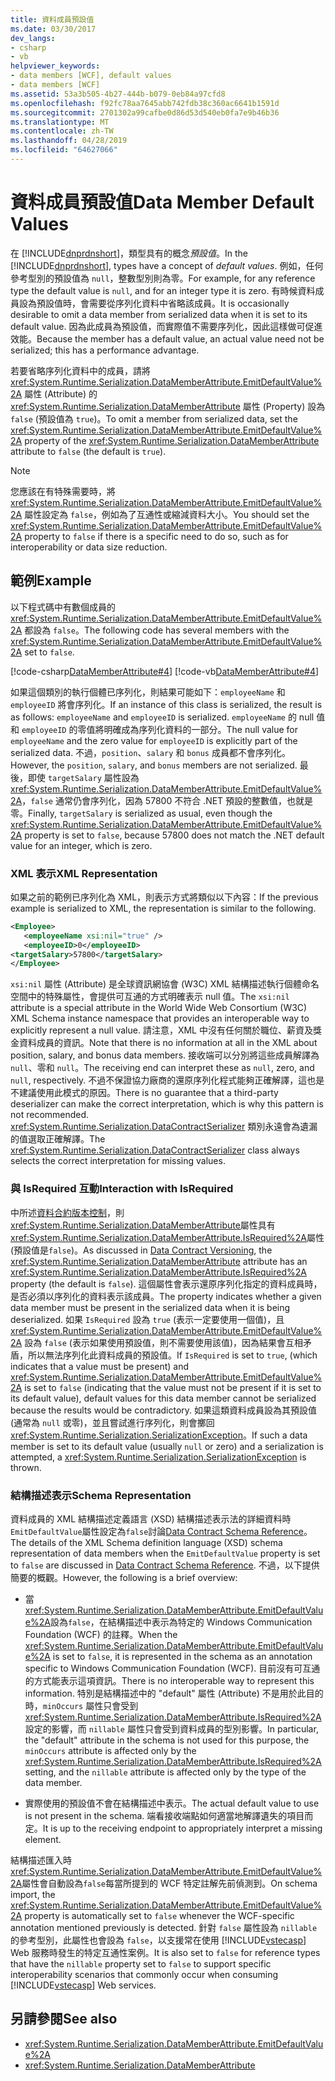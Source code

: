 ```yaml
---
title: 資料成員預設值
ms.date: 03/30/2017
dev_langs:
- csharp
- vb
helpviewer_keywords:
- data members [WCF], default values
- data members [WCF]
ms.assetid: 53a3b505-4b27-444b-b079-0eb84a97cfd8
ms.openlocfilehash: f92fc78aa7645abb742fdb38c360ac6641b1591d
ms.sourcegitcommit: 2701302a99cafbe0d86d53d540eb0fa7e9b46b36
ms.translationtype: MT
ms.contentlocale: zh-TW
ms.lasthandoff: 04/28/2019
ms.locfileid: "64627066"
---
```

# <a name="data-member-default-values"></a><span data-ttu-id="9bbe7-102">資料成員預設值</span><span class="sxs-lookup"><span data-stu-id="9bbe7-102">Data Member Default Values</span></span>
<span data-ttu-id="9bbe7-103">在  [!INCLUDE[dnprdnshort](../../../../includes/dnprdnshort-md.md)]，類型具有的概念*預設值*。</span><span class="sxs-lookup"><span data-stu-id="9bbe7-103">In the [!INCLUDE[dnprdnshort](../../../../includes/dnprdnshort-md.md)], types have a concept of *default values*.</span></span> <span data-ttu-id="9bbe7-104">例如，任何參考型別的預設值為 `null`，整數型別則為零。</span><span class="sxs-lookup"><span data-stu-id="9bbe7-104">For example, for any reference type the default value is `null`, and for an integer type it is zero.</span></span> <span data-ttu-id="9bbe7-105">有時候資料成員設為預設值時，會需要從序列化資料中省略該成員。</span><span class="sxs-lookup"><span data-stu-id="9bbe7-105">It is occasionally desirable to omit a data member from serialized data when it is set to its default value.</span></span> <span data-ttu-id="9bbe7-106">因為此成員為預設值，而實際值不需要序列化，因此這樣做可促進效能。</span><span class="sxs-lookup"><span data-stu-id="9bbe7-106">Because the member has a default value, an actual value need not be serialized; this has a performance advantage.</span></span>  
  
 <span data-ttu-id="9bbe7-107">若要省略序列化資料中的成員，請將 <xref:System.Runtime.Serialization.DataMemberAttribute.EmitDefaultValue%2A> 屬性 (Attribute) 的 <xref:System.Runtime.Serialization.DataMemberAttribute> 屬性 (Property) 設為 `false` (預設值為 `true`)。</span><span class="sxs-lookup"><span data-stu-id="9bbe7-107">To omit a member from serialized data, set the <xref:System.Runtime.Serialization.DataMemberAttribute.EmitDefaultValue%2A> property of the <xref:System.Runtime.Serialization.DataMemberAttribute> attribute to `false` (the default is `true`).</span></span>  
  
> [!NOTE]
>  <span data-ttu-id="9bbe7-108">您應該在有特殊需要時，將 <xref:System.Runtime.Serialization.DataMemberAttribute.EmitDefaultValue%2A> 屬性設定為 `false`，例如為了互通性或縮減資料大小。</span><span class="sxs-lookup"><span data-stu-id="9bbe7-108">You should set the <xref:System.Runtime.Serialization.DataMemberAttribute.EmitDefaultValue%2A> property to `false` if there is a specific need to do so, such as for interoperability or data size reduction.</span></span>  
  
## <a name="example"></a><span data-ttu-id="9bbe7-109">範例</span><span class="sxs-lookup"><span data-stu-id="9bbe7-109">Example</span></span>  
 <span data-ttu-id="9bbe7-110">以下程式碼中有數個成員的 <xref:System.Runtime.Serialization.DataMemberAttribute.EmitDefaultValue%2A> 都設為 `false`。</span><span class="sxs-lookup"><span data-stu-id="9bbe7-110">The following code has several members with the <xref:System.Runtime.Serialization.DataMemberAttribute.EmitDefaultValue%2A> set to `false`.</span></span>  
  
 [!code-csharp[DataMemberAttribute#4](../../../../samples/snippets/csharp/VS_Snippets_CFX/datamemberattribute/cs/overview.cs#4)]
 [!code-vb[DataMemberAttribute#4](../../../../samples/snippets/visualbasic/VS_Snippets_CFX/datamemberattribute/vb/overview.vb#4)]  
  
 <span data-ttu-id="9bbe7-111">如果這個類別的執行個體已序列化，則結果可能如下：`employeeName` 和 `employeeID` 將會序列化。</span><span class="sxs-lookup"><span data-stu-id="9bbe7-111">If an instance of this class is serialized, the result is as follows: `employeeName` and `employeeID` is serialized.</span></span> <span data-ttu-id="9bbe7-112">`employeeName` 的 null 值和 `employeeID` 的零值將明確成為序列化資料的一部分。</span><span class="sxs-lookup"><span data-stu-id="9bbe7-112">The null value for `employeeName` and the zero value for `employeeID` is explicitly part of the serialized data.</span></span> <span data-ttu-id="9bbe7-113">不過，`position`、`salary` 和 `bonus` 成員都不會序列化。</span><span class="sxs-lookup"><span data-stu-id="9bbe7-113">However, the `position`, `salary`, and `bonus` members are not serialized.</span></span> <span data-ttu-id="9bbe7-114">最後，即使 `targetSalary` 屬性設為 <xref:System.Runtime.Serialization.DataMemberAttribute.EmitDefaultValue%2A>，`false` 通常仍會序列化，因為 57800 不符合 .NET 預設的整數值，也就是零。</span><span class="sxs-lookup"><span data-stu-id="9bbe7-114">Finally, `targetSalary` is serialized as usual, even though the <xref:System.Runtime.Serialization.DataMemberAttribute.EmitDefaultValue%2A> property is set to `false`, because 57800 does not match the .NET default value for an integer, which is zero.</span></span>  
  
### <a name="xml-representation"></a><span data-ttu-id="9bbe7-115">XML 表示</span><span class="sxs-lookup"><span data-stu-id="9bbe7-115">XML Representation</span></span>  
 <span data-ttu-id="9bbe7-116">如果之前的範例已序列化為 XML，則表示方式將類似以下內容：</span><span class="sxs-lookup"><span data-stu-id="9bbe7-116">If the previous example is serialized to XML, the representation is similar to the following.</span></span>  
  
```xml  
<Employee>  
   <employeeName xsi:nil="true" />  
   <employeeID>0</employeeID>  
<targetSalary>57800</targetSalary>  
</Employee>  
```  
  
 <span data-ttu-id="9bbe7-117">`xsi:nil` 屬性 (Attribute) 是全球資訊網協會 (W3C) XML 結構描述執行個體命名空間中的特殊屬性，會提供可互通的方式明確表示 null 值。</span><span class="sxs-lookup"><span data-stu-id="9bbe7-117">The `xsi:nil` attribute is a special attribute in the World Wide Web Consortium (W3C) XML Schema instance namespace that provides an interoperable way to explicitly represent a null value.</span></span> <span data-ttu-id="9bbe7-118">請注意，XML 中沒有任何關於職位、薪資及獎金資料成員的資訊。</span><span class="sxs-lookup"><span data-stu-id="9bbe7-118">Note that there is no information at all in the XML about position, salary, and bonus data members.</span></span> <span data-ttu-id="9bbe7-119">接收端可以分別將這些成員解譯為 `null`、零和 `null`。</span><span class="sxs-lookup"><span data-stu-id="9bbe7-119">The receiving end can interpret these as `null`, zero, and `null`, respectively.</span></span> <span data-ttu-id="9bbe7-120">不過不保證協力廠商的還原序列化程式能夠正確解譯，這也是不建議使用此模式的原因。</span><span class="sxs-lookup"><span data-stu-id="9bbe7-120">There is no guarantee that a third-party deserializer can make the correct interpretation, which is why this pattern is not recommended.</span></span> <span data-ttu-id="9bbe7-121"><xref:System.Runtime.Serialization.DataContractSerializer> 類別永遠會為遺漏的值選取正確解譯。</span><span class="sxs-lookup"><span data-stu-id="9bbe7-121">The <xref:System.Runtime.Serialization.DataContractSerializer> class always selects the correct interpretation for missing values.</span></span>  
  
### <a name="interaction-with-isrequired"></a><span data-ttu-id="9bbe7-122">與 IsRequired 互動</span><span class="sxs-lookup"><span data-stu-id="9bbe7-122">Interaction with IsRequired</span></span>  
 <span data-ttu-id="9bbe7-123">中所述[資料合約版本控制](../../../../docs/framework/wcf/feature-details/data-contract-versioning.md)，則<xref:System.Runtime.Serialization.DataMemberAttribute>屬性具有<xref:System.Runtime.Serialization.DataMemberAttribute.IsRequired%2A>屬性 (預設值是`false`)。</span><span class="sxs-lookup"><span data-stu-id="9bbe7-123">As discussed in [Data Contract Versioning](../../../../docs/framework/wcf/feature-details/data-contract-versioning.md), the <xref:System.Runtime.Serialization.DataMemberAttribute> attribute has an <xref:System.Runtime.Serialization.DataMemberAttribute.IsRequired%2A> property (the default is `false`).</span></span> <span data-ttu-id="9bbe7-124">這個屬性會表示還原序列化指定的資料成員時，是否必須以序列化的資料表示該成員。</span><span class="sxs-lookup"><span data-stu-id="9bbe7-124">The property indicates whether a given data member must be present in the serialized data when it is being deserialized.</span></span> <span data-ttu-id="9bbe7-125">如果 `IsRequired` 設為 `true` (表示一定要使用一個值)，且 <xref:System.Runtime.Serialization.DataMemberAttribute.EmitDefaultValue%2A> 設為 `false` (表示如果使用預設值，則不需要使用該值)，因為結果會互相矛盾，所以無法序列化此資料成員的預設值。</span><span class="sxs-lookup"><span data-stu-id="9bbe7-125">If `IsRequired` is set to `true`, (which indicates that a value must be present) and <xref:System.Runtime.Serialization.DataMemberAttribute.EmitDefaultValue%2A> is set to `false` (indicating that the value must not be present if it is set to its default value), default values for this data member cannot be serialized because the results would be contradictory.</span></span> <span data-ttu-id="9bbe7-126">如果這類資料成員設為其預設值 (通常為 `null` 或零)，並且嘗試進行序列化，則會擲回 <xref:System.Runtime.Serialization.SerializationException>。</span><span class="sxs-lookup"><span data-stu-id="9bbe7-126">If such a data member is set to its default value (usually `null` or zero) and a serialization is attempted, a <xref:System.Runtime.Serialization.SerializationException> is thrown.</span></span>  
  
### <a name="schema-representation"></a><span data-ttu-id="9bbe7-127">結構描述表示</span><span class="sxs-lookup"><span data-stu-id="9bbe7-127">Schema Representation</span></span>  
 <span data-ttu-id="9bbe7-128">資料成員的 XML 結構描述定義語言 (XSD) 結構描述表示法的詳細資料時`EmitDefaultValue`屬性設定為`false`討論[Data Contract Schema Reference](../../../../docs/framework/wcf/feature-details/data-contract-schema-reference.md)。</span><span class="sxs-lookup"><span data-stu-id="9bbe7-128">The details of the XML Schema definition language (XSD) schema representation of data members when the `EmitDefaultValue` property is set to `false` are discussed in [Data Contract Schema Reference](../../../../docs/framework/wcf/feature-details/data-contract-schema-reference.md).</span></span> <span data-ttu-id="9bbe7-129">不過，以下提供簡要的概觀。</span><span class="sxs-lookup"><span data-stu-id="9bbe7-129">However, the following is a brief overview:</span></span>  
  
- <span data-ttu-id="9bbe7-130">當<xref:System.Runtime.Serialization.DataMemberAttribute.EmitDefaultValue%2A>設為`false`，在結構描述中表示為特定的 Windows Communication Foundation (WCF) 的註釋。</span><span class="sxs-lookup"><span data-stu-id="9bbe7-130">When the <xref:System.Runtime.Serialization.DataMemberAttribute.EmitDefaultValue%2A> is set to `false`, it is represented in the schema as an annotation specific to Windows Communication Foundation (WCF).</span></span> <span data-ttu-id="9bbe7-131">目前沒有可互通的方式能表示這項資訊。</span><span class="sxs-lookup"><span data-stu-id="9bbe7-131">There is no interoperable way to represent this information.</span></span> <span data-ttu-id="9bbe7-132">特別是結構描述中的 "default" 屬性 (Attribute) 不是用於此目的時，`minOccurs` 屬性只會受到 <xref:System.Runtime.Serialization.DataMemberAttribute.IsRequired%2A> 設定的影響，而 `nillable` 屬性只會受到資料成員的型別影響。</span><span class="sxs-lookup"><span data-stu-id="9bbe7-132">In particular, the "default" attribute in the schema is not used for this purpose, the `minOccurs` attribute is affected only by the <xref:System.Runtime.Serialization.DataMemberAttribute.IsRequired%2A> setting, and the `nillable` attribute is affected only by the type of the data member.</span></span>  
  
- <span data-ttu-id="9bbe7-133">實際使用的預設值不會在結構描述中表示。</span><span class="sxs-lookup"><span data-stu-id="9bbe7-133">The actual default value to use is not present in the schema.</span></span> <span data-ttu-id="9bbe7-134">端看接收端點如何適當地解譯遺失的項目而定。</span><span class="sxs-lookup"><span data-stu-id="9bbe7-134">It is up to the receiving endpoint to appropriately interpret a missing element.</span></span>  
  
 <span data-ttu-id="9bbe7-135">結構描述匯入時<xref:System.Runtime.Serialization.DataMemberAttribute.EmitDefaultValue%2A>屬性會自動設為`false`每當所提到的 WCF 特定註解先前偵測到。</span><span class="sxs-lookup"><span data-stu-id="9bbe7-135">On schema import, the <xref:System.Runtime.Serialization.DataMemberAttribute.EmitDefaultValue%2A> property is automatically set to `false` whenever the WCF-specific annotation mentioned previously is detected.</span></span> <span data-ttu-id="9bbe7-136">針對 `false` 屬性設為 `nillable` 的參考型別，此屬性也會設為 `false`，以支援常在使用 [!INCLUDE[vstecasp](../../../../includes/vstecasp-md.md)] Web 服務時發生的特定互通性案例。</span><span class="sxs-lookup"><span data-stu-id="9bbe7-136">It is also set to `false` for reference types that have the `nillable` property set to `false` to support specific interoperability scenarios that commonly occur when consuming [!INCLUDE[vstecasp](../../../../includes/vstecasp-md.md)] Web services.</span></span>  
  
## <a name="see-also"></a><span data-ttu-id="9bbe7-137">另請參閱</span><span class="sxs-lookup"><span data-stu-id="9bbe7-137">See also</span></span>

- <xref:System.Runtime.Serialization.DataMemberAttribute.EmitDefaultValue%2A>
- <xref:System.Runtime.Serialization.DataMemberAttribute>
